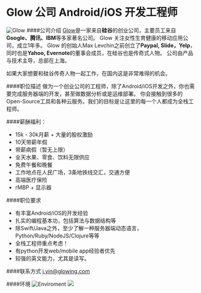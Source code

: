 Glow 公司 Android/iOS 开发工程师
==========
![Glow](http://mmbiz.qpic.cn/mmbiz/rQUzQorW5vPEIsM19378gZPmIUgQ8QgjI20rFhicZEznicKDTA3ICT4Nw1p0oylYEDVDToy1As72GI01bibrjOIWw/640?wx_fmt=jpeg&tp=webp&wxfrom=5&wx_lazy=1)
####公司介绍
[Glow](https://glowing.com)是一家来自**硅谷**的创业公司，主要员工来自**Google、腾讯、IBM**等多家著名公司。
Glow 关注女性生育健康的移动应用公司，成立1年多。
Glow 的创始人Max Levchin之前创立了**Paypal, Slide，Yelp**，同时也是**Yahoo, Evernote**的董事会成员，在硅谷也是传奇式人物。
公司由产品与技术主导，总部在上海。

如果大家想要和硅谷传奇人物一起工作，在国内这是非常难得的机会。

####职位描述
做为一个创业公司的工程师，除了Android/iOS开发之外，你也需要完成服务器端的开发，甚至做数据分析或是运维部署。
你会接触到很多的Open-Source工具和各种云服务。我们的目标是让这里的每一个人都成为全栈工程师。

####薪酬福利：
* 15k - 30k月薪 + 大量的股权激励
* 10天带薪年假
* 带薪病假（暂无上限）
* 全天水果、零食、饮料无限供应
* 免费午餐和晚餐
* 工作地点在人民广场，3条地铁线交汇，交通方便
* 高端医疗保险
* rMBP + 显示器

####职位要求 
* 有丰富Android/iOS的开发经验
* 扎实的编程基本功，包括算法与数据结构等
* 除Swift/Java之外，至少了解一种服务器端动态语言，Python/Ruby/NodeJS/Clojure等等
* 全栈工程师重点考虑！
* 有python开发web/mobile app经验者优先
* 较强的英文能力，尤其是读写。


####联系方式
[j.yin@glowing.com](mailto:j.yin@glowing.com)

####环境
![Enviroment](http://mmbiz.qpic.cn/mmbiz/rQUzQorW5vM6AcEykRMIG9PEA0qf740nUJibDOIA6iadH7rlgeZQloLhaGAib2hJsEwib4ngQO8hJlszham3lrZicbg/640?wx_fmt=jpeg&tp=webp&wxfrom=5&wx_lazy=1)
![](http://mmbiz.qpic.cn/mmbiz/rQUzQorW5vM6AcEykRMIG9PEA0qf740nok7AicBmD72D0LGynWSGrE8xyhmpICEbxhLFFDSUB40komNJLHy1CMQ/640?wx_fmt=jpeg&tp=webp&wxfrom=5&wx_lazy=1)
